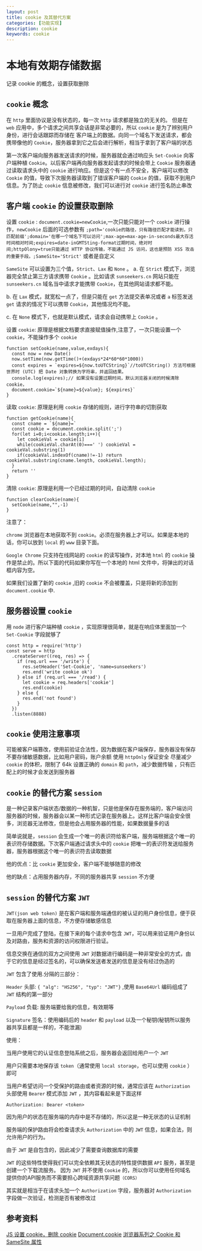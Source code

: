 ```yaml
---
layout: post
title: cookie 及其替代方案
categories: [功能实现]
description: cookie
keywords: cookie
---
```


# 本地有效期存储数据

记录 cookie 的概念，设置获取删除

## `cookie` 概念

在 `http` 里面协议是没有状态的，每一次 `http` 请求都是独立的无关的。 但是在 `web` 应用中，多个请求之间共享会话是非常必要的，所以 `cookie` 是为了辨别用户身份，进行会话跟踪而存储在
客户端上的数据。向同一个域名下发送请求，都会携带像他的 `Cookie`，服务器拿到它之后会进行解析，相当于拿到了客户端的状态

第一次客户端向服务器发送请求的时候，服务器就会通过响应头 `Set-Cookie` 向客户端种植 `Cookie`。以后客户端再向服务器发起请求的时候会带上 `Cookie`
服务器通过读取请求头中的 `cookie` 进行响应。但是这个有一点不安全，客户端可以修改 `Cookie` 的值，导致下次服务器读取到了错误客户端的 `Cookie` 的值，获取不到用户信息。为了防止 `cookie` 信息被修改，我们可以进行对 `cookie` 进行签名防止串改

## 客户端 `cookie` 的设置获取删除

设置 `cookie` : `document.cookie=newCookie`,一次只能只能对一个 `cookie` 进行操作，`newCookie` 后面的可选参数有
`;path='cookie的路径，只有路径匹配才能读到，只匹配前缀';domain='在哪一个域名下可以访问';max-age=max-age-in-seconds最大存活时间相对时间;expires=date-inGMTSting-format过期时间，绝对时间;httpOlony=true只能通过 HTTP 协议传输，不能通过 JS 访问，这也是预防 XSS 攻击的重要手段。;SameSite='Strict'` 或者是自定义

`SameSite` 可以设置为三个值，`Strict`、`Lax` 和 `None` 。
a. 在 `Strict` 模式下，浏览器完全禁止第三方请求携带 `Cookie` 。比如请求 `sunseekers.cn` 网站只能在 `sunseekers.cn` 域名当中请求才能携带 `Cookie`，在其他网站请求都不能。

b. 在 `Lax` 模式，就宽松一点了，但是只能在 `get` 方法提交表单况或者 `a` 标签发送 `get` 请求的情况下可以携带 `Cookie`，其他情况均不能。

c. 在 `None` 模式下，也就是默认模式，请求会自动携带上 `Cookie` 。

设置 `cookie`: 原理是根据文档要求直接赋值操作,注意了，一次只能设置一个 `cookie`，不能操作多个 `cookie`

```
function setCookie(name,value,exdays){
  const now = new Date()
  now.setTime(now.getTime()+(exdays*24*60*60*1000))
  const expires = `expires=${now.toUTCString}`//toUTCString() 方法可根据世界时 (UTC) 把 Date 对象转换为字符串，并返回结果。
  console.log(expires);// 如果没有设置过期时间，默认浏览器关闭的时候清除 cookie，
  document.cookie=`${name}=${value}; ${expires}`
}
```

读取 `cookie`: 原理是利用 `cookie` 存储的规则，进行字符串的切割获取

```
function getCookie(name){
  const cname = `${name}=`
  const cookie = document.cookie.split(';')
  for(let i=0;i<cookie.length;i++){
    let cookieVal = cookie[i]
    while(cookieVal.charAt(0)===' ') cookieVal = cookieVal.substring(1)
    if(cookieVal.indexOf(cname)!=-1) return cookieVal.substring(cname.length, cookieVal.length);
  }
  return ''
}
```

清除 `cookie`: 原理是利用一个已经过期的时间，自动清除 `cookie`

```
function clearCookie(name){
  setCookie(name,"",-1)
}
```

注意了：

`chrome` 浏览器在本地获取不到 `cookie`。必须在服务器上才可以。如果是本地的话，你可以放到 `local` 的 `www` 目录下面。

`Google Chrome` 只支持在线网站的 `cookie` 的读写操作，对本地 `html` 的 `cookie` 操作是禁止的。所以下面的代码如果你写在一个本地的 html 文件中，将弹出的对话框内容为空。

如果我们设置了新的 `cookie` ,旧的 `cookie` 不会被覆盖，只是将新的添加到 `document.cookie` 中.

## 服务器设置 `cookie`

用 `node` 进行客户端种植 `cookie` ，实现原理很简单，就是在响应体里面加一个 `Set-Cookie` 字段就够了

```
const http = require('http')
const serve = http
  .createServer((req, res) => {
    if (req.url === '/write') {
      res.setHeader('Set-Cookie', 'name=sunseekers')
      res.end('write cookie ok')
    } else if (req.url === '/read') {
      let cookie = req.headers['cookie']
      res.end(cookie)
    } else {
      res.end('not found')
    }
  })
  .listen(8888)
```

## `cookie` 使用注意事项

可能被客户端篡改，使用前验证合法性，因为数据在客户端保存，服务器没有保存
不要存储敏感数据，比如用户密码，账户余额
使用 `httpOnly` 保证安全
尽量减少 `cookie` 的体积，限制了 64k
设置正确的 `domain` 和 `path`，减少数据传输 ，只有匹配上的时候才会发送到服务器

##  `cookie` 的替代方案 `session`

是一种记录客户端状态/数据的一种机智，只是他是保存在服务端的，客户端访问服务器的时候，服务器会以某一种形式记录在服务器上。这样比客户端会安全很多，浏览器无法修改，但是他会占用服务器的性能，如果数据量多的话

简单说就是，`session` 会生成一个唯一的表识符给客户端，服务端根据这个唯一的表识符存储数据。下次客户端通过请求头中的 `cookie` 把唯一的表识符发送给服务器，服务器根据这个唯一的表识符去读取数据

他的优点：比 `cookie` 更加安全，客户端不能够随意的修改

他的缺点：占用服务器内存，不同的服务器共享 `session` 不方便

##  `session` 的替代方案 `JWT`
`JWT(json web token)` 是在客户端和服务端通信的被认证的用户身份信息，便于获取在服务器上面的信息，不方便存储敏感信息

一旦用户完成了登陆，在接下来的每个请求中包含 `JWT`，可以用来验证用户身份以及对路由，服务和资源的访问权限进行验证。

信息交换在通信的双方之间使用 `JWT` 对数据进行编码是一种非常安全的方式，由于它的信息是经过签名的，可以确保发送者发送的信息是没有经过伪造的

`JWT` 包含了使用.分隔的三部分：

`Header` 头部: `{ "alg": "HS256", "typ": "JWT"}` ,使用 `Base64Url` 编码组成了 `JWT` 结构的第一部分

`Payload` 负载: 服务端要给我的信息，有效期等

`Signature` 签名：使用编码后的 `header` 和 `payload` 以及一个秘钥(秘钥所以服务器共享且都是一样的，不能泄漏)

使用：

当用户使用它的认证信息登陆系统之后，服务器会返回给用户一个 `JWT`

用户只需要本地保存该 `token`（通常使用 `local storage`，也可以使用 `cookie` ）即可

当用户希望访问一个受保护的路由或者资源的时候，通常应该在 `Authorization` 头部使用 `Bearer` 模式添加 `JWT` ，其内容看起来是下面这样

`Authorization: Bearer <token>` 

因为用户的状态在服务端的内存中是不存储的，所以这是一种无状态的认证机制

服务端的保护路由将会检查请求头 `Authorization` 中的 `JWT` 信息，如果合法，则允许用户的行为。

由于 `JWT` 是自包含的，因此减少了需要查询数据库的需要

`JWT` 的这些特性使得我们可以完全依赖其无状态的特性提供数据 `API` 服务，甚至是创建一个下载流服务。
因为 `JWT` 并不使用 `Cookie` 的，所以你可以使用任何域名提供你的API服务而不需要担心跨域资源共享问题`（CORS）`

其实就是相当于在请求头加一个 `Authorization` 字段，服务器对 `Authorization` 字段做一次验证，检测是否有被修改过



## 参考资料

[JS 设置 cookie，删除 cookie](https://www.cnblogs.com/wangkongming/p/3992644.html)
[Document.cookie](https://developer.mozilla.org/zh-CN/docs/Web/API/Document/cookie)
[浏览器系列之 Cookie 和 SameSite 属性](https://github.com/mqyqingfeng/Blog/issues/157)

